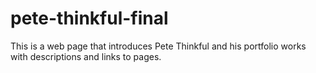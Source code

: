 # pete-thinkful-final
This is a web page that introduces Pete Thinkful and his portfolio works with descriptions and links to pages. 
